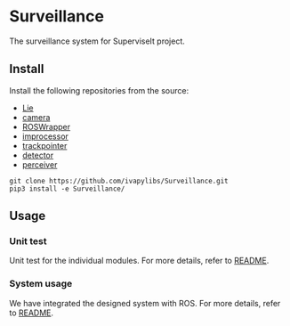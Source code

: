 # Surveillance

The surveillance system for SuperviseIt project.

## Install

Install the following repositories from the source:

- [Lie](https://github.com/ivapylibs/Lie)
- [camera](https://github.com/ivapylibs/camera)
- [ROSWrapper](https://github.com/ivaROS/ROSWrapper)
- [improcessor](https://github.com/ivapylibs/improcessor)
- [trackpointer](https://github.com/ivapylibs/trackpointer)
- [detector](https://github.com/ivapylibs/detector.git)
- [perceiver](https://github.com/ivapylibs/perceiver)

```
git clone https://github.com/ivapylibs/Surveillance.git
pip3 install -e Surveillance/
```

## Usage

### Unit test 

Unit test for the individual modules. For more details, refer to [README](testing/README.md).

### System usage

We have integrated the designed system with ROS. For more details, refer to [README](Surveillance/deployment/ROS/README.md).